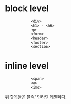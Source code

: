 # block level

                <div>
                <h1> - <h6>
                <p>
                <form>
                <header>
                <footer>
                <section>

# inline level

                <span>
                <a>
                <img>

위 항목들은 블럭/ 인라인 레벨이다.
